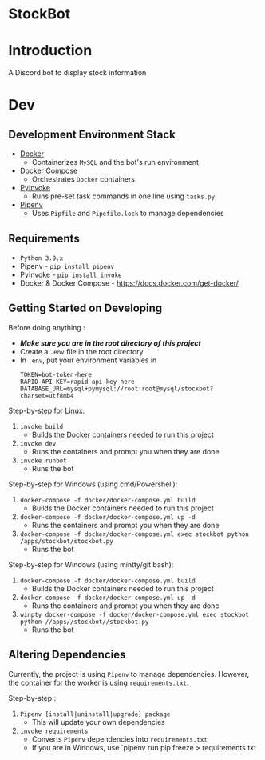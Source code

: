 # StockBot

# Introduction
A Discord bot to display stock information

# Dev
## Development Environment Stack
- [Docker](https://docs.docker.com/)
  * Containerizes `MySQL` and the bot's run environment
- [Docker Compose](https://docs.docker.com/compose/)
  * Orchestrates `Docker` containers
- [PyInvoke](http://www.pyinvoke.org/)
  * Runs pre-set task commands in one line using `tasks.py`
- [Pipenv](https://github.com/pypa/pipenv)
  * Uses `Pipfile` and `Pipefile.lock` to manage dependencies
  
## Requirements
* `Python 3.9.x`
* Pipenv - `pip install pipenv`  
* PyInvoke - `pip install invoke`  
* Docker & Docker Compose - https://docs.docker.com/get-docker/

## Getting Started on Developing
Before doing anything :  
  * ***Make sure you are in the root directory of this project***
  * Create a `.env` file in the root directory
  * In `.env`, put your environment variables in
    ```
    TOKEN=bot-token-here
    RAPID-API-KEY=rapid-api-key-here
    DATABASE_URL=mysql+pymysql://root:root@mysql/stockbot?charset=utf8mb4
    ```  

Step-by-step for Linux:
1. `invoke build`
    * Builds the Docker containers needed to run this project
2. `invoke dev`
    * Runs the containers and prompt you when they are done
3. `invoke runbot`
    * Runs the bot

Step-by-step for Windows (using cmd/Powershell):
1. `docker-compose -f docker/docker-compose.yml build`
    * Builds the Docker containers needed to run this project
2. `docker-compose -f docker/docker-compose.yml up -d`
    * Runs the containers and prompt you when they are done
3. `docker-compose -f docker/docker-compose.yml exec stockbot python /apps/stockbot/stockbot.py`
    * Runs the bot 

Step-by-step for Windows (using mintty/git bash):
1. `docker-compose -f docker/docker-compose.yml build`
    * Builds the Docker containers needed to run this project
2. `docker-compose -f docker/docker-compose.yml up -d`
    * Runs the containers and prompt you when they are done
3. `winpty docker-compose -f docker/docker-compose.yml exec stockbot python //apps//stockbot//stockbot.py`
    * Runs the bot 


## Altering Dependencies
Currently, the project is using `Pipenv` to manage dependencies.
However, the container for the worker is using `requirements.txt`.

Step-by-step :
1. `Pipenv [install|uninstall|upgrade] package`
    * This will update your own dependencies
2. `invoke requirements`
    * Converts `Pipenv` dependencies into `requirements.txt`
    * If you are in Windows, use `pipenv run pip freeze > requirements.txt
